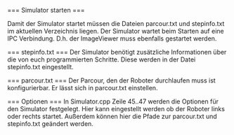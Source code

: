 
=== Simulator starten ===

Damit der Simulator startet müssen die Dateien parcour.txt und stepinfo.txt im aktuellen Verzeichnis liegen.
Der Simulator wartet beim Starten auf eine IPC Verbindung. D.h. der ImageViewer muss ebenfalls gestartet werden.


=== stepinfo.txt ===
Der Simulator benötigt zusätzliche Informationen über die von euch programmierten Schritte. Diese werden in der Datei stepinfo.txt eingestellt.


=== parcour.txt ===
Der Parcour, den der Roboter durchlaufen muss ist konfigurierbar. Er lässt sich in parcour.txt einstellen.

=== Optionen ===
In Simulator.cpp Zeile 45..47 werden die Optionen für den Simulator festgelegt. Hier kann eingestellt werden ob der Roboter links oder rechts startet.
Außerdem können hier die Pfade zur parcour.txt und stepinfo.txt geändert werden.
